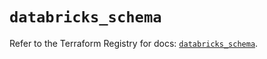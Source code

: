# `databricks_schema`

Refer to the Terraform Registry for docs: [`databricks_schema`](https://registry.terraform.io/providers/databricks/databricks/1.46.0/docs/resources/schema).
